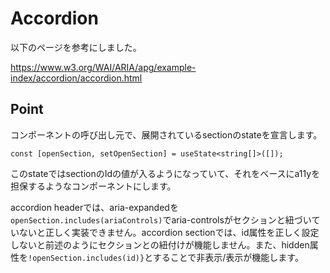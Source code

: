 # Accordion
以下のページを参考にしました。

https://www.w3.org/WAI/ARIA/apg/example-index/accordion/accordion.html

## Point
コンポーネントの呼び出し元で、展開されているsectionのstateを宣言します。

```tsx
const [openSection, setOpenSection] = useState<string[]>([]);
```

このstateではsectionのIdの値が入るようになっていて、それをベースにa11yを担保するようなコンポーネントにします。

accordion headerでは、aria-expandedを`openSection.includes(ariaControls)`でaria-controlsがセクションと紐づいていないと正しく実装できません。accordion sectionでは、id属性を正しく設定しないと前述のようにセクションとの紐付けが機能しません。また、hidden属性を`!openSection.includes(id)}`とすることで非表示/表示が機能します。

